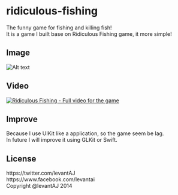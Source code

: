 ridiculous-fishing
==================

<div>The funny game for fishing and killing fish!</div>
<div>It is a game I built base on Ridiculous Fishing game, it more simple!</div>

## Image
![Alt text](https://pbs.twimg.com/media/Bk9VEsQCUAE5FqE.png "Cover for Ridiculous Fishing")

## Video
[![Ridiculous Fishing - Full video for the game](http://img.youtube.com/vi/clXIkomGH14/0.jpg)](https://www.youtube.com/watch?v=clXIkomGH14)

## Improve
<div>Because I use UIKit like a application, so the game seem be lag.</div>
<div>In future I will improve it using GLKit or Swift.</div>

## License
<div>https://twitter.com/levantAJ</div>
<div>https://www.facebook.com/levantai</div>
<div>Copyright @levantAJ 2014</div>
